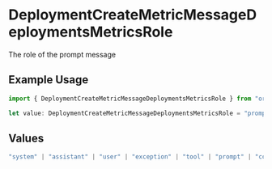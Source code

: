 # DeploymentCreateMetricMessageDeploymentsMetricsRole

The role of the prompt message

## Example Usage

```typescript
import { DeploymentCreateMetricMessageDeploymentsMetricsRole } from "orq-poc-typescript-multi-env-version/models/operations";

let value: DeploymentCreateMetricMessageDeploymentsMetricsRole = "prompt";
```

## Values

```typescript
"system" | "assistant" | "user" | "exception" | "tool" | "prompt" | "correction" | "expected_output"
```